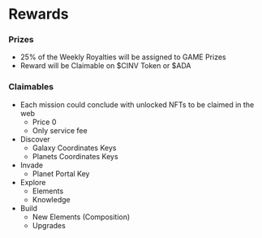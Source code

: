 # Rewards

### Prizes

* 25% of the Weekly Royalties will be assigned to GAME Prizes
* Reward will be Claimable on $CINV Token or $ADA

### Claimables

* Each mission could conclude with unlocked NFTs to be claimed in the web
  * Price 0
  * Only service fee
* Discover
  * Galaxy Coordinates Keys
  * Planets Coordinates Keys
* Invade
  * Planet Portal Key
* Explore
  * Elements
  * Knowledge
* Build
  * New Elements (Composition)
  * Upgrades
